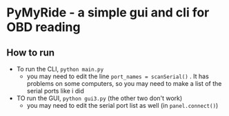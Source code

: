 PyMyRide - a simple gui and cli for OBD reading
===

How to run
---

- To run the CLI, `python main.py`
  - you may need to edit the line `port_names = scanSerial()` . It has problems on some computers, so you may need to make a list of the serial ports like i did
- TO run the GUI, `python gui3.py` (the other two don't work)
  - you may need to edit the serial port list as well (in `panel.connect()`)

